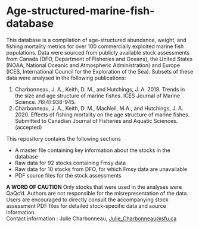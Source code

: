 # Age-structured-marine-fish-database

This database is a compilation of age-structured abundance, weight, and fishing mortality metrics for over 100 commercially exploited marine fish populations.  Data were sourced from publicly available stock assessments from Canada (DFO, Department of Fisheries and Oceans), the United States (NOAA, National Oceanic and Atmospheric Administration) and Europe (ICES, International Council for the Exploration of the Sea).
Subsets of these data were analysed in the following publications:

1. Charbonneau, J. A., Keith, D. M., and Hutchings, J. A. 2018. Trends in the size and age structure of marine fishes. ICES Journal of Marine Science. 76(4):938-945.
2. Charbonneau, J. A., Keith, D. M., MacNeil, M.A., and Hutchings, J. A. 2020. Effects of fishing mortality on the age structure of marine fishes. Submitted to Canadian Journal of Fisheries and Aquatic Sciences. (accepted)

This repository contains the following sections 
-	A master file containing key information about the stocks in the database 
-	Raw data for 92 stocks containing Fmsy data
-	Raw data for 10 stocks from DFO, for which Fmsy data are unavailable
-	PDF source files for the stock assessments 

**A WORD OF CAUTION**
Only stocks that were used in the analyses were QaQc’d. Authors are not responsible for the misrepresentation of the data. Users are encouraged to directly consult the accompanying stock assessment PDF files for detailed stock-specific data and source information.  
Contact information : Julie Charbonneau,  Julie_Charbonneau@sfu.ca

